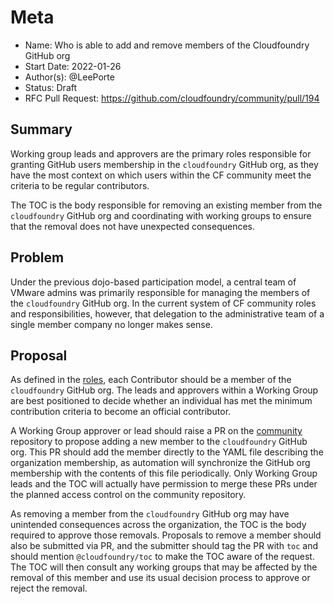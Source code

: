 # Meta
[meta]: #meta
- Name: Who is able to add and remove members of the Cloudfoundry GitHub org
- Start Date: 2022-01-26
- Author(s): @LeePorte
- Status: Draft
- RFC Pull Request: https://github.com/cloudfoundry/community/pull/194


## Summary

Working group leads and approvers are the primary roles responsible for granting GitHub users membership in the `cloudfoundry` GitHub org, as they have the most context on which users within the CF community meet the criteria to be regular contributors. 

The TOC is the body responsible for removing an existing member from the `cloudfoundry` GitHub org and coordinating with working groups to ensure that the removal does not have unexpected consequences.

## Problem

Under the previous dojo-based participation model, a central team of VMware admins was primarily responsible for managing the members of the `cloudfoundry` GitHub org. In the current system of CF community roles and responsibilities, however, that delegation to the administrative team of a single member company no longer makes sense.

## Proposal

As defined in the [roles](https://github.com/cloudfoundry/community/blob/main/toc/ROLES.md), each Contributor
should be a member of the `cloudfoundry` GitHub org.
The leads and approvers within a Working Group are best positioned to decide whether an individual has met the minimum contribution criteria to become an official contributor.

A Working Group approver or lead should raise a PR on the [community](github.com/cloudfoundry/community) repository to propose adding a new member to the `cloudfoundry` GitHub org.
This PR should add the member directly to the YAML file describing the organization membership, as automation will synchronize the GitHub org membership with the contents of this file periodically. 
Only Working Group leads and the TOC will actually have permission to merge these PRs under the planned access control on the community repository.

As removing a member from the `cloudfoundry` GitHub org may have unintended consequences across the organization, the TOC is the body required to approve those removals.
Proposals to remove a member should also be submitted via PR, and the submitter should tag the PR with `toc` and should mention `@cloudfoundry/toc` to make the TOC aware of the request.
The TOC will then consult any working groups that may be affected by the removal of this member and use its usual decision process to approve or reject the removal. 

